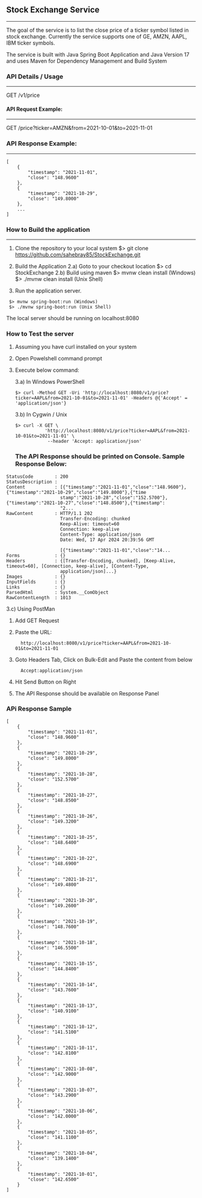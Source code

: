 ## Stock Exchange Service
---

The goal of the service is to list the close price of a ticker symbol listed in stock exchange.
Currently the service supports one of GE, AMZN, AAPL, IBM ticker symbols.

The service is built with Java Spring Boot Application and Java Version 17 and uses Maven for Dependency Management and Build System


### API Details / Usage
---
GET /v1/price

#### API Request Example:
---
GET /price?ticker=AMZN&from=2021-10-01&to=2021-11-01
### API Response Example:
---
```
[
    {
        "timestamp": "2021-11-01",
        "close": "148.9600"
    },
    {
        "timestamp": "2021-10-29",
        "close": "149.8000"
    },
    ...
]
```

### How to Build the application
---
1. Clone the repository to your local system
   $> git clone https://github.com/sahebray85/StockExchange.git

2. Build the Application
   2.a) Goto to your checkout location
        $> cd StockExchange
   2.b) Build using maven
         $> mvnw clean install (Windows)
         $> ./mvnw clean install (Unix Shell)
   
4. Run the application server.
  ```
   $> mvnw spring-boot:run (Windows)
   $> ./mvnw spring-boot:run (Unix Shell)
  ```
   The local server should be running on localhost:8080

### How to Test the server
1. Assuming you have curl installed on your system
2. Open Powelshell command prompt
3. Execute below command:
   
   3.a) In Windows PowerShell
   ```
   $> curl -Method GET -Uri 'http://localhost:8080/v1/price?ticker=AAPL&from=2021-10-01&to=2021-11-01' -Headers @{'Accept' = 'application/json'}
   ```
   
   3.b) In Cygwin / Unix
   ```
   $> curl -X GET \
              'http://localhost:8080/v1/price?ticker=AAPL&from=2021-10-01&to=2021-11-01' \
               --header 'Accept: application/json'
   ```

   ### The API Response should be printed on Console. Sample Response Below:
  ```
  StatusCode        : 200
  StatusDescription :
  Content           : [{"timestamp":"2021-11-01","close":"148.9600"},{"timestamp":"2021-10-29","close":"149.8000"},{"time
                      stamp":"2021-10-28","close":"152.5700"},{"timestamp":"2021-10-27","close":"148.8500"},{"timestamp":
                      "2...
  RawContent        : HTTP/1.1 202
                      Transfer-Encoding: chunked
                      Keep-Alive: timeout=60
                      Connection: keep-alive
                      Content-Type: application/json
                      Date: Wed, 17 Apr 2024 20:39:56 GMT
  
                      [{"timestamp":"2021-11-01","close":"14...
  Forms             : {}
  Headers           : {[Transfer-Encoding, chunked], [Keep-Alive, timeout=60], [Connection, keep-alive], [Content-Type,
                      application/json]...}
  Images            : {}
  InputFields       : {}
  Links             : {}
  ParsedHtml        : System.__ComObject
  RawContentLength  : 1013
  ```
   
  3.c) Using PostMan
  
   1. Add GET Request
   
   2. Paste the URL:
      ```
        http://localhost:8080/v1/price?ticker=AAPL&from=2021-10-01&to=2021-11-01
      ```
   
   3. Goto Headers Tab, Click on Bulk-Edit and Paste the content from below
      ```
        Accept:application/json
      ```
   
   4. Hit Send Button on Right
   
   5. The API Response should be available on Response Panel

   ### APi Response Sample
   
    [
        {
            "timestamp": "2021-11-01",
            "close": "148.9600"
        },
        {
            "timestamp": "2021-10-29",
            "close": "149.8000"
        },
        {
            "timestamp": "2021-10-28",
            "close": "152.5700"
        },
        {
            "timestamp": "2021-10-27",
            "close": "148.8500"
        },
        {
            "timestamp": "2021-10-26",
            "close": "149.3200"
        },
        {
            "timestamp": "2021-10-25",
            "close": "148.6400"
        },
        {
            "timestamp": "2021-10-22",
            "close": "148.6900"
        },
        {
            "timestamp": "2021-10-21",
            "close": "149.4800"
        },
        {
            "timestamp": "2021-10-20",
            "close": "149.2600"
        },
        {
            "timestamp": "2021-10-19",
            "close": "148.7600"
        },
        {
            "timestamp": "2021-10-18",
            "close": "146.5500"
        },
        {
            "timestamp": "2021-10-15",
            "close": "144.8400"
        },
        {
            "timestamp": "2021-10-14",
            "close": "143.7600"
        },
        {
            "timestamp": "2021-10-13",
            "close": "140.9100"
        },
        {
            "timestamp": "2021-10-12",
            "close": "141.5100"
        },
        {
            "timestamp": "2021-10-11",
            "close": "142.8100"
        },
        {
            "timestamp": "2021-10-08",
            "close": "142.9000"
        },
        {
            "timestamp": "2021-10-07",
            "close": "143.2900"
        },
        {
            "timestamp": "2021-10-06",
            "close": "142.0000"
        },
        {
            "timestamp": "2021-10-05",
            "close": "141.1100"
        },
        {
            "timestamp": "2021-10-04",
            "close": "139.1400"
        },
        {
            "timestamp": "2021-10-01",
            "close": "142.6500"
        }
    ]
